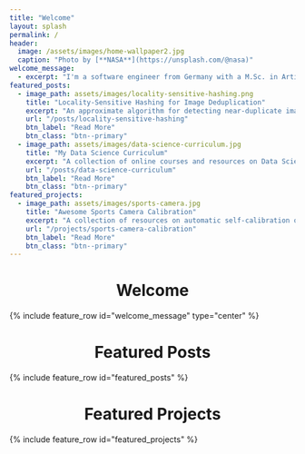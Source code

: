 ```yaml
---
title: "Welcome"
layout: splash
permalink: /
header:
  image: /assets/images/home-wallpaper2.jpg
  caption: "Photo by [**NASA**](https://unsplash.com/@nasa)"
welcome_message:
  - excerpt: "I'm a software engineer from Germany with a M.Sc. in Artificial Intelligence, specializing on Deep Learning applications. I started this blog in March 2020 to keep practicing my writing skills and to serve as my personal reference. Writing also allows me to build a deeper understanding of the topics I write about, and ideally my articles may even help or inspire someone else out there."
featured_posts:
  - image_path: assets/images/locality-sensitive-hashing.png
    title: "Locality-Sensitive Hashing for Image Deduplication"
    excerpt: "An approximate algorithm for detecting near-duplicate images."
    url: "/posts/locality-sensitive-hashing"
    btn_label: "Read More"
    btn_class: "btn--primary"
  - image_path: assets/images/data-science-curriculum.jpg
    title: "My Data Science Curriculum"
    excerpt: "A collection of online courses and resources on Data Science and Deep Learning."
    url: "/posts/data-science-curriculum"
    btn_label: "Read More"
    btn_class: "btn--primary"
featured_projects:
  - image_path: assets/images/sports-camera.jpg
    title: "Awesome Sports Camera Calibration"
    excerpt: "A collection of resources on automatic self-calibration of cameras in sports applications."
    url: "/projects/sports-camera-calibration"
    btn_label: "Read More"
    btn_class: "btn--primary"
---
```


<center><h1>Welcome</h1></center>
{% include feature_row id="welcome_message" type="center" %}

<center><h1>Featured Posts</h1></center>
{% include feature_row id="featured_posts" %}

<center><h1>Featured Projects</h1></center>
{% include feature_row id="featured_projects" %}
